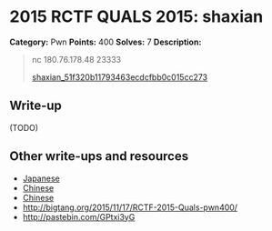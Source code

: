 # 2015 RCTF QUALS 2015: shaxian

**Category:** Pwn
**Points:** 400
**Solves:** 7
**Description:**

> nc 180.76.178.48 23333
> 
> 
> [shaxian_51f320b11793463ecdcfbb0c015cc273](./shaxian_51f320b11793463ecdcfbb0c015cc273)


## Write-up

(TODO)

## Other write-ups and resources

* [Japanese](http://ww9210.cn/2015/11/18/rctf-pwn400-shaxian-writeup/)
* [Chinese](http://bobao.360.cn/ctf/detail/155.html)
* [Chinese](http://roisfzu.org/static/rctf2015-writeup.pdf)
* <http://bigtang.org/2015/11/17/RCTF-2015-Quals-pwn400/>
* <http://pastebin.com/GPtxi3yG>
